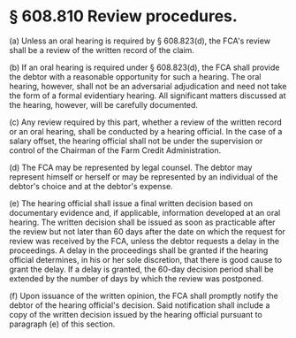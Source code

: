 # § 608.810   Review procedures.

(a) Unless an oral hearing is required by § 608.823(d), the FCA's review shall be a review of the written record of the claim. 


(b) If an oral hearing is required under § 608.823(d), the FCA shall provide the debtor with a reasonable opportunity for such a hearing. The oral hearing, however, shall not be an adversarial adjudication and need not take the form of a formal evidentiary hearing. All significant matters discussed at the hearing, however, will be carefully documented. 


(c) Any review required by this part, whether a review of the written record or an oral hearing, shall be conducted by a hearing official. In the case of a salary offset, the hearing official shall not be under the supervision or control of the Chairman of the Farm Credit Administration. 


(d) The FCA may be represented by legal counsel. The debtor may represent himself or herself or may be represented by an individual of the debtor's choice and at the debtor's expense. 


(e) The hearing official shall issue a final written decision based on documentary evidence and, if applicable, information developed at an oral hearing. The written decision shall be issued as soon as practicable after the review but not later than 60 days after the date on which the request for review was received by the FCA, unless the debtor requests a delay in the proceedings. A delay in the proceedings shall be granted if the hearing official determines, in his or her sole discretion, that there is good cause to grant the delay. If a delay is granted, the 60-day decision period shall be extended by the number of days by which the review was postponed. 


(f) Upon issuance of the written opinion, the FCA shall promptly notify the debtor of the hearing official's decision. Said notification shall include a copy of the written decision issued by the hearing official pursuant to paragraph (e) of this section. 




